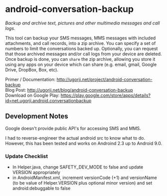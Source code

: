 # android-conversation-backup

*Backup and archive text, pictures and other multimedia messages and call logs.*

This tool can backup your SMS messages, MMS messages with included
attachments, and call records, into a zip archive. You can specify a set
of numbers to limit the conversations backed up. Optionally, you can
request that those archived messages and/or call logs from your device
are deleted. Once backup is done, you can `share` the zip archive, allowing
you store it using any apps on your device which can share (e.g. email, gmail,
Google Drive, DropBox, Box, etc).

Primer / Documentation: http://ugorji.net/project/android-conversation-backup  
Blog Post: http://ugorji.net/blog/android-conversation-backup  
Download on Google Play: https://play.google.com/store/apps/details?id=net.ugorji.android.conversationbackup

## Development Notes

Google doesn't provide public API's for accessing SMS and MMS.

I had to reverse-engineer the actual android src to know what to do.
However, this has been tested and works on Androind 2.3 up to Android 9.0.

### Update Checklist

- In Helper.java, change SAFETY_DEV_MODE to false and update VERSION appropriately
- in AndroidManifest.xml, increment versionCode (+1) and versionName 
  (to be value of Helper.VERSION plus optional minor version) and set android:debuggable to false

